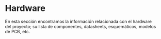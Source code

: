 # Hardware
En esta sección encontramos la información relacionada con el hardware del proyecto; su lista de componentes, datasheets, esquemáticos, modelos de PCB, etc.
